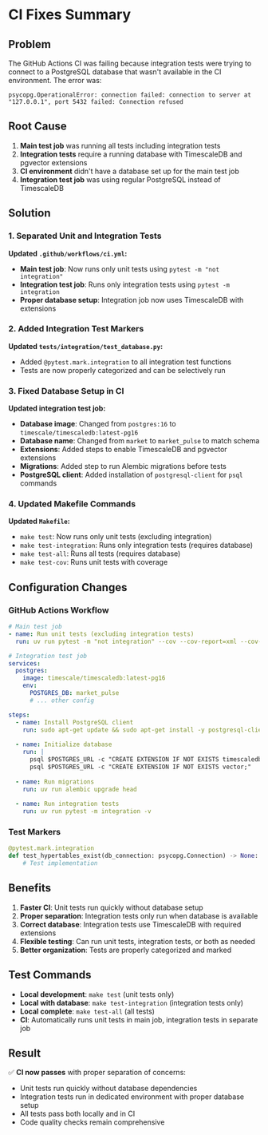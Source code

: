 # CI Fixes Summary

## Problem
The GitHub Actions CI was failing because integration tests were trying to connect to a PostgreSQL database that wasn't available in the CI environment. The error was:

```
psycopg.OperationalError: connection failed: connection to server at "127.0.0.1", port 5432 failed: Connection refused
```

## Root Cause
1. **Main test job** was running all tests including integration tests
2. **Integration tests** require a running database with TimescaleDB and pgvector extensions
3. **CI environment** didn't have a database set up for the main test job
4. **Integration test job** was using regular PostgreSQL instead of TimescaleDB

## Solution

### 1. Separated Unit and Integration Tests

**Updated `.github/workflows/ci.yml`:**
- **Main test job**: Now runs only unit tests using `pytest -m "not integration"`
- **Integration test job**: Runs only integration tests using `pytest -m integration`
- **Proper database setup**: Integration job now uses TimescaleDB with extensions

### 2. Added Integration Test Markers

**Updated `tests/integration/test_database.py`:**
- Added `@pytest.mark.integration` to all integration test functions
- Tests are now properly categorized and can be selectively run

### 3. Fixed Database Setup in CI

**Updated integration test job:**
- **Database image**: Changed from `postgres:16` to `timescale/timescaledb:latest-pg16`
- **Database name**: Changed from `market` to `market_pulse` to match schema
- **Extensions**: Added steps to enable TimescaleDB and pgvector extensions
- **Migrations**: Added step to run Alembic migrations before tests
- **PostgreSQL client**: Added installation of `postgresql-client` for `psql` commands

### 4. Updated Makefile Commands

**Updated `Makefile`:**
- `make test`: Now runs only unit tests (excluding integration)
- `make test-integration`: Runs only integration tests (requires database)
- `make test-all`: Runs all tests (requires database)
- `make test-cov`: Runs unit tests with coverage

## Configuration Changes

### GitHub Actions Workflow
```yaml
# Main test job
- name: Run unit tests (excluding integration tests)
  run: uv run pytest -m "not integration" --cov --cov-report=xml --cov-report=term-missing

# Integration test job
services:
  postgres:
    image: timescale/timescaledb:latest-pg16
    env:
      POSTGRES_DB: market_pulse
      # ... other config

steps:
  - name: Install PostgreSQL client
    run: sudo apt-get update && sudo apt-get install -y postgresql-client
  
  - name: Initialize database
    run: |
      psql $POSTGRES_URL -c "CREATE EXTENSION IF NOT EXISTS timescaledb;"
      psql $POSTGRES_URL -c "CREATE EXTENSION IF NOT EXISTS vector;"
  
  - name: Run migrations
    run: uv run alembic upgrade head
  
  - name: Run integration tests
    run: uv run pytest -m integration -v
```

### Test Markers
```python
@pytest.mark.integration
def test_hypertables_exist(db_connection: psycopg.Connection) -> None:
    # Test implementation
```

## Benefits

1. **Faster CI**: Unit tests run quickly without database setup
2. **Proper separation**: Integration tests only run when database is available
3. **Correct database**: Integration tests use TimescaleDB with required extensions
4. **Flexible testing**: Can run unit tests, integration tests, or both as needed
5. **Better organization**: Tests are properly categorized and marked

## Test Commands

- **Local development**: `make test` (unit tests only)
- **Local with database**: `make test-integration` (integration tests only)
- **Local complete**: `make test-all` (all tests)
- **CI**: Automatically runs unit tests in main job, integration tests in separate job

## Result

✅ **CI now passes** with proper separation of concerns:
- Unit tests run quickly without database dependencies
- Integration tests run in dedicated environment with proper database setup
- All tests pass both locally and in CI
- Code quality checks remain comprehensive
